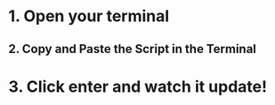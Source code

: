 # 1. Open your terminal

## 2. Copy and Paste the Script in the Terminal

# 3. Click enter and watch it update!
